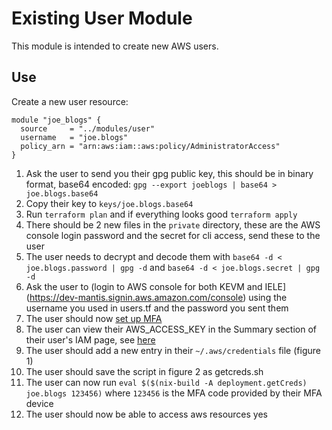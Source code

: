 # Existing User Module

This module is intended to create new AWS users.

## Use

Create a new user resource:
```
module "joe_blogs" {
  source     = "../modules/user"
  username   = "joe.blogs"
  policy_arn = "arn:aws:iam::aws:policy/AdministratorAccess"
}
```

1. Ask the user to send you their gpg public key, this should be in binary format, base64 encoded: `gpg --export joeblogs | base64 > joe.blogs.base64`
2. Copy their key to `keys/joe.blogs.base64`
3. Run `terraform plan` and if everything looks good `terraform apply`
4. There should be 2 new files in the `private` directory, these are the AWS console login password and the secret for cli access, send these to the user
5. The user needs to decrypt and decode them with `base64 -d < joe.blogs.password | gpg -d` and `base64 -d < joe.blogs.secret | gpg -d`
6. Ask the user to (login to AWS console for both KEVM and IELE](https://dev-mantis.signin.aws.amazon.com/console) using the username you used in users.tf and the password you sent them
7. The user should now [set up MFA](https://docs.aws.amazon.com/IAM/latest/UserGuide/id_credentials_mfa_enable_virtual.html)
8. The user can view their AWS_ACCESS_KEY in the Summary section of their user's IAM page, see [here](https://console.aws.amazon.com/iam/home?region=eu-west-1#/users)
9. The user should add a new entry in their `~/.aws/credentials` file (figure 1)
10. The user should save the script in figure 2 as getcreds.sh
11. The user can now run `eval $($(nix-build -A deployment.getCreds) joe.blogs 123456)` where `123456` is the MFA code provided by their MFA device
12. The user should now be able to access aws resources
yes